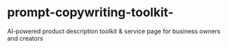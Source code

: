 # prompt-copywriting-toolkit-
AI-powered product description toolkit &amp; service page for business owners and creators
